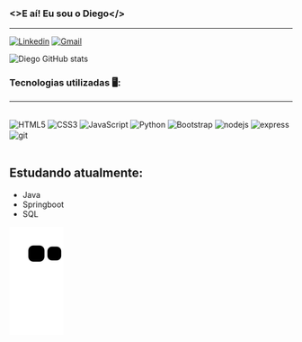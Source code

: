
### <>E aí! Eu sou o Diego</>
<hr>

[![Linkedin](https://img.shields.io/badge/LinkedIn-0077B5?style=for-the-badge&logo=linkedin&logoColor=white)](https://www.linkedin.com/in/diego-trevisan-cc/)
[![Gmail](https://img.shields.io/badge/Gmail-D14836?style=for-the-badge&logo=gmail&logoColor=white)](mailto:diego.trevisan.cc@gmail.com)

![Diego GitHub stats](https://github-readme-stats.vercel.app/api?username=diegotrevisancc&show_icons=true&theme=gruvbox)

###  Tecnologias utilizadas 🖥️: 
<div style="display: inline_block"><hr><br/>
  <img align="center" alt="HTML5"" src="https://img.shields.io/badge/HTML5-E34F26?style=for-the-badge&logo=html5&logoColor=white">
    <img align="center" alt="CSS3" src="https://img.shields.io/badge/CSS3-1572B6?style=for-the-badge&logo=css3&logoColor=white">
    <img align="center" alt="JavaScript"  src="https://img.shields.io/badge/JavaScript-F7DF1E?style=for-the-badge&logo=javascript&logoColor=black">
    <img align="center" alt="Python"  src="https://img.shields.io/badge/Python-14354C?style=for-the-badge&logo=python&logoColor=white">
    <img align="center" alt="Bootstrap"  src="https://img.shields.io/badge/Bootstrap-563D7C?style=for-the-badge&logo=bootstrap&logoColor=white">
    <img align="center" alt="nodejs"  src="https://img.shields.io/badge/Node.js-43853D?style=for-the-badge&logo=node.js&logoColor=white">
    <img align="center" alt="express"src="https://img.shields.io/badge/Express.js-404D59?style=for-the-badge">
    <img align="center" alt="git" src="https://img.shields.io/badge/GIT-E44C30?style=for-the-badge&logo=git&logoColor=white">
 </div><br/>
 
 ## Estudando atualmente: 
 <ul>
  <li>Java</li>
  <li>Springboot</li>
  <li>SQL</li>
 </ul>

![snake gif](https://github.com/diegotrevisancc/diegotrevisancc/blob/output/github-contribution-grid-snake.svg)
